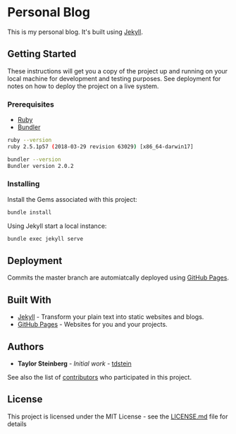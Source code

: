 # Personal Blog

This is my personal blog. It's built using [Jekyll](https://jekyllrb.com/).

## Getting Started

These instructions will get you a copy of the project up and running on your local machine for development and testing purposes. See deployment for notes on how to deploy the project on a live system.

### Prerequisites

- [Ruby](https://www.ruby-lang.org/en/)
- [Bundler](https://bundler.io/)

```bash
ruby --version
ruby 2.5.1p57 (2018-03-29 revision 63029) [x86_64-darwin17]
```

```bash
bundler --version
Bundler version 2.0.2
```

### Installing

Install the Gems associated with this project:

```bash
bundle install
```

Using Jekyll start a local instance:

```bash
bundle exec jekyll serve
```

## Deployment

Commits the master branch are automiatcally deployed using [GitHub Pages](https://pages.github.com/).

## Built With

* [Jekyll](https://jekyllrb.com/) - Transform your plain text into static websites and blogs.
* [GitHub Pages](https://pages.github.com/) - Websites for you and your projects.

## Authors

* **Taylor Steinberg** - *Initial work* - [tdstein](https://github.com/tdstein)

See also the list of [contributors](https://github.com/tdstein/personal-blog/contributors) who participated in this project.

## License

This project is licensed under the MIT License - see the [LICENSE.md](LICENSE.md) file for details
